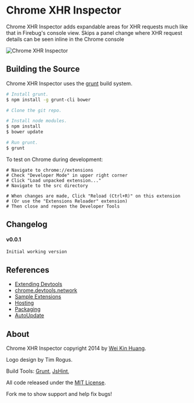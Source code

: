 Chrome XHR Inspector
==================================================

Chrome XHR Inspector adds expandable areas for XHR requests much like that in Firebug's console view.
Skips a panel change where XHR request details can be seen inline in the Chrome console

![Chrome XHR Inspector](https://github.com/weikinhuang/chrome-xhr-inspector/raw/master/img/screenshot.png)

Building the Source
--------------------------------------

Chrome XHR Inspector uses the [grunt](https://github.com/cowboy/grunt) build system.

```bash
# Install grunt.
$ npm install -g grunt-cli bower

# Clone the git repo.

# Install node modules.
$ npm install
$ bower update

# Run grunt.
$ grunt
```

To test on Chrome during development:
```
# Navigate to chrome://extensions
# Check "Developer Mode" in upper right corner
# Click "Load unpacked extension..."
# Navigate to the src directory

# When changes are made, Click "Reload (Ctrl+R)" on this extension
# (Or use the "Extensions Reloader" extension)
# Then close and repoen the Developer Tools
```

Changelog
--------------------------------------

#### v0.0.1
	Initial working version

References
--------------------------------------
 - [Extending Devtools](http://developer.chrome.com/extensions/devtools.html)
 - [chrome.devtools.network](http://developer.chrome.com/extensions/devtools_network.html)
 - [Sample Extensions](http://developer.chrome.com/extensions/samples.html#devtools.network)
 - [Hosting](http://developer.chrome.com/extensions/hosting.html)
 - [Packaging](http://developer.chrome.com/extensions/packaging.html)
 - [AutoUpdate](http://developer.chrome.com/extensions/autoupdate.html)

About
--------------------------------------

Chrome XHR Inspector copyright 2014 by [Wei Kin Huang](http://closedinterval.com/).

Logo design by Tim Rogus.

Build Tools: 
[Grunt](https://github.com/cowboy/grunt),
[JsHint](https://github.com/jshint/jshint),

All code released under the [MIT License](http://mit-license.org/).

Fork me to show support and help fix bugs!
